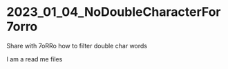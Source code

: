 # 2023_01_04_NoDoubleCharacterFor7orro
Share with 7oRRo how to filter double char words

I am a read me files
